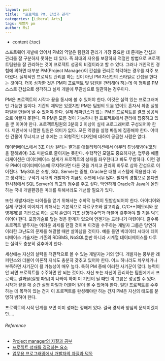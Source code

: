 ```yaml
---
layout: post
title:  "프로젝트 PM, 간섭과 관리"
categories: [Liberal Arts]
tags: 개발자 pm
author: MsJ
---
```


* content
{:toc}

소프트웨어 개발에 있어서 PM의 역할은 팀원의 관리가 가장 중요한 데 문제는 간섭과 관리를 잘 구분하지 못하는 데 있다. 즉 최대의 자유를 보장하되 적절한 방법으로 프로젝트팀원을 잘 관리하는 것이 프로젝트 성공의 비결이라고 할 수 있다. 그러나 개인적인 경험에 의하면 대부분 PM(Project Manager)이 간섭을 관리로 착각하는 경우를 자주 보아왔다. 실제적인 프로젝트 관리를 하는 것이 아닌 PM 자신만의 스타일로 간섭을 한다는 것이다. 더욱 심각한 것은 PM이 프로젝트 및 팀원을 관리해야 하는데 이 행위를 PM 스스로 간섭으로 생각하고 실제 개발에 무관심으로 일관하는 경우이다.

PM은 프로젝트의 시작과 끝을 동시에 볼 수 있어야 한다. 이것은 실력 있는 프로그래머만 가능한 일이다. 기간의 제약은 있겠지만 PM은 팀원의 도움 없이도 혼자서 최종 실행 파일을 만들어 낼 수 있어야 한다. 실제 레퍼런스가 없는 PM은 프로젝트를 결코 성공적으로 이끌지 못한다. 즉 PM은 모든 것이 가능하나 현 프로젝트에서 관리에 집중하고 있을 뿐 이여야 한다. 프로젝트팀원의 3분의 2 이상이 실제 프로그래머로 구성되어야 한다. 제안서에 나열한 팀원은 의미가 없다. 모든 역량을 실행 파일에 집중해야 한다. 어떠한 건물이 무너지고 난 후에는 그 외형적인 디자인에 대하여 궁금한 사람은 없다.





데이터베이스에서 3초 이상 걸리는 결과를 애플리케이션에서 아무리 튜닝해봐야(코딩을 잘해봐야) 3초 미만으로 줄이지는 못한다. 수학적인 모델도 중요하지만, 업무용 애플리케이션은 데이터베이스 설계가 프로젝트의 성패를 좌우한다고 봐도 무방하다. 이런 경우 PM이 데이터베이스에 무지하다면 다른 것을 가지고 관리의 화두로 삼아 간섭으로 이어진다. 'MySQL은 소형, SQL Server는 중형, Oracle은 대형 시스템에 적용한다.'라고 생각하는 구석기 시대의 개발자가 지금도 주변에 너무 많다. 필자의 경험으로 본다면 현시점에서 SQL Server에 최고의 점수를 주고 싶다. 막연하게 Oracle과 Java에 올인하는 국내 개발환경은 미래를 위해서라도 개선할 필요가 있다.

또한 개발자라는 타이틀을 얻기 위해서는 수학적 능력이 뒷받침되어야 한다. 아이디어와 실제 구현이 이어지기 위해서는 기본적으로 자료구조와 알고리즘, C/C++(메모리와 운영체제)를 기반으로 하는 로직 훈련이 기초 선형대수학과 더불어 갖추어야 할 기본 덕목이어야 한다. 포장기술로 덮는 것은 한계가 있으며 언젠가는 드러나기 마련이다. 갈수록 프로젝트 발주자는 어려운 과제를 던질 것이며 이것을 수주하는 개발자 그룹은 당연히 이러한 고난도의 문제를 해결할 때만 살아남을 것이다. 예를 들면 빅데이터 시대에  데이터베이스 기술자는 기존의 RDBMS, NoSQL뿐만 아니라 시계열 데이터베이스를 다루는 실력도 충분히 갖추어야 한다.

세상에는 자신의 실력을 객관적으로 볼 수 있는 개발자는 거의 없다. 개발자는 풍부한 레퍼런스와 더불어 이론적 지식도 충분히 갖추고 있어야 한다. 어느 하나라도 치우치거나 부족하면 사기꾼이 될 가능성이 매우 높다. 특히 PM 중에 이러한 사기꾼이 많다. 능력이 안 되면 프로젝트를 수주하면 안 되는 것이다.  자신 또는 자신이 관리하는 팀원에게서 프로젝트 결과물(실행 파일)이 나와야 하며 이 기반이 될 때만 이 그룹은 성공할 수 있다. 시작과 끝을 매 순간 실행 파일과 더불어 같이 볼 수 있어야 한다. 일단 프로젝트를 수주하는 데 목적이 있는 건지 이 프로젝트를 완성해야만 하는 건지 PM은 자신의 태도를 분명히 밝혀야 한다.

프로젝트의 시작 단계를 보면 이미 성패는 정해져 있다. 결국 경제와 양심의 문제이겠지만….

###### Reference

* [Project manager의 자질과 공부](https://msjo.kr/2019/05/11/1/)
* [프로젝트 성패를 결정하는 요소](https://msjo.kr/2019/02/08/1/)
* [업무용 프로그래밍에서 개발자의 자질과 덕목](https://msjo.kr/2019/02/13/1/)
